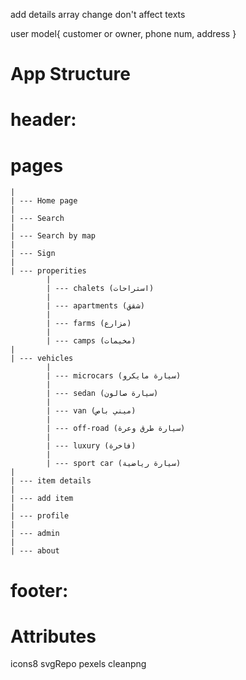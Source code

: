add details array change don't affect texts


user model{
        customer or owner, phone num, address
}



# App Structure

# header:
    
# pages   
    |
    | --- Home page
    |
    | --- Search
    |
    | --- Search by map
    |
    | --- Sign
    |    
    | --- properities 
            |
            | --- chalets (استراحات)
            |
            | --- apartments (شقق)
            |
            | --- farms (مزارع)
            |
            | --- camps (مخيمات)
    |
    | --- vehicles
            |
            | --- microcars (سيارة مايكرو)
            |
            | --- sedan (سيارة صالون)
            |
            | --- van (ميني باص)
            |
            | --- off-road (سيارة طرق وعرة)
            |
            | --- luxury (فاخرة)
            |
            | --- sport car (سيارة رياضية)
    |
    | --- item details
    |
    | --- add item
    |
    | --- profile
    |
    | --- admin
    |
    | --- about

# footer:



# Attributes
icons8 
svgRepo
pexels
cleanpng